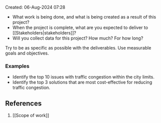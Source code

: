Created: 06-Aug-2024 07:28

* What work is being done, and what is being created as a result of this project?
* When the project is complete, what are you expected to deliver to [[Stakeholders|stakeholders]]?
* Will you collect data for this project? How much? For how long?

Try to be as specific as possible with the deliverables. Use measurable goals and objectives.
### Examples
* Identify the top 10 issues with traffic congestion within the city limits.
* Identify the top 3 solutions that are most cost-effective for reducing traffic congestion.
## References
1. [[Scope of work]]
